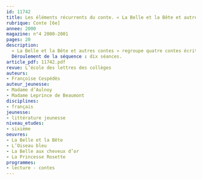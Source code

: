 ```yaml
---
id: 11742
title: Les éléments récurrents du conte. « La Belle et la Bête et autres contes »
rubrique: Conte [6e]
annee: 2000
magazine: n°4 2000-2001
pages: 20
description: 
  « La Belle et la Bête et autres contes » regroupe quatre contes écrits par deux femmes, Mme Leprince de Beaumont (1711-1780) et Mme d’Aulnoy (1650-1705). Ces contes reprennent des thèmes traditionnels des contes populaires. Ils ont été écrits dans un but surtout pédagogique pour montrer à de jeunes lecteurs les défauts humains et, donc, former leur jugement et leur esprit critique. Mais il faut avouer que leur contenu (personnages magiques, situations extraordinaires, personnification des animaux, métamorphoses…) suscite aujourd’hui davantage plaisir, émotion et rêverie. Le lecteur se demande constamment comment les héros vont se sortir des effets du machiavélisme et de la méchanceté de ceux qui les jalousent et veulent leur perte. Heureusement, tout se termine toujours bien, mais après combien d’épreuves dont la cruauté fait naître souvent frissons et révolte. Certes moralisateurs (les méchants sont punis), ces contes pleins de rebondissements et de surprises, nourrissent avant tout l’imagination des lecteurs. Ce type de narration convient particulièrement aux élèves de sixième. Les élèves devront avoir lu chaque conte avant d’en aborder l’étude. On leur accordera, chaque fois, un délai d’une semaine.
  Déroulement de la séquence : dix séances.
article_pdf: 11742.pdf
revue: L’école des lettres des collèges
auteurs:
- Françoise Cespédès
auteur_jeunesse:
- Madame d’Aulnoy
- Madame Leprince de Beaumont
disciplines:
- français
jeunesse:
- littérature jeunesse
niveau_etudes:
- sixième
oeuvres:
- La Belle et la Bête
- L’Oiseau bleu
- La Belle aux cheveux d’or
- La Princesse Rosette
programmes:
- lecture - contes
---
```

